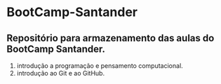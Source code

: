 # BootCamp-Santander
## Repositório para armazenamento das aulas do BootCamp Santander.
1. introdução a programação e pensamento computacional.
2. introdução ao Git e ao GitHub.
